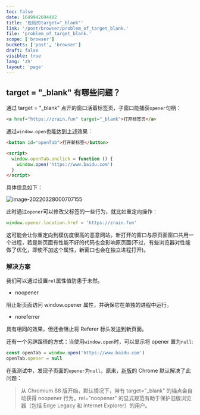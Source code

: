 ```yaml
---
toc: false
date: 1649942694482
title: '危险的target="_blank"'
link: '/post/browser/problem_of_target_blank.'
file: 'problem_of_target_blank.'
scope: ['browser']
buckets: ['post', 'browser']
draft: false
visible: true
lang: 'zh'
layout: 'page'
---
```


## target = "\_blank" 有哪些问题？

通过 target = "\_blank" 点开的窗口活着标签页，子窗口能捕获`opener`句柄：

```html
<a href="https://zrain.fun" target="_blank">打开标签页</a>
```

通过`window.open`也能达到上述效果：

```html
<button id="openTab">打开新标签</button>

<script>
  window.openTab.onclick = function () {
    window.open('https://www.baidu.com')
  }
</script>
```

具体信息如下：

![image-20220328000707155](https://res.zrain.fun/images/2022/03/image-20220328000707155-8f7c6e839b46c77ce852360e89d64cdf.png)

此时通过`opener`可以修改父标签的一些行为，就比如重定向操作：

```javascript
window.opener.location.href = 'https://zrain.fun'
```

这可能会让你重定向到模仿度很高的恶意网站。新打开的窗口与原页面窗口共用一个进程，若是新页面有性能不好的代码也会影响原页面(不过，有些浏览器对性能做了优化，即使不加这个属性，新窗口也会在独立进程打开)。

### 解决方案

我们可以通过设置`rel`属性值防患于未然。

- noopener

阻止新页面访问 window.opener 属性，并确保它在单独的进程中运行。

- noreferrer

具有相同的效果，但还会阻止将 Referer 标头发送到新页面。

还有一个另辟蹊径的方式：当使用`window.open`时，可以显示将 opener 置为`null`:

```javascript
const openTab = window.open('https://www.baidu.com')
openTab.opener = null
```

在我测试中，发现子页面的`opener`为`null`，原来，[新版](https://web.dev/external-anchors-use-rel-noopener/)的 Chrome 默认解决了此问题：

> 从 Chromium 88 版开始，默认情况下，带有 target="\_blank" 的锚点会自动获得 noopener 行为。rel="noopener" 的显式规范有助于保护旧版浏览器（包括 Edge Legacy 和 Internet Explorer）的用户。
